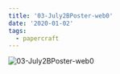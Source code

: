 ```yaml
---
title: '03-July2BPoster-web0'
date: '2020-01-02'
tags:
  - papercraft
---
```


![03-July2BPoster-web0](/images/matisse_website_images/03-July2BPoster-web0.jpg)
